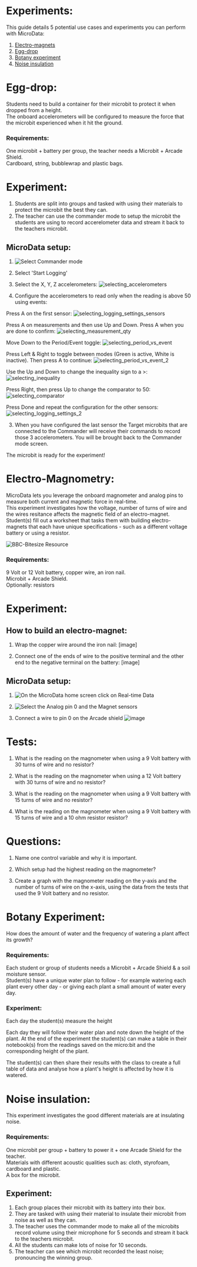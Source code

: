 # Experiments:
This guide details 5 potential use cases and experiments you can perform with MicroData:
1. [Electro-magnets](#Electro-Magnometry)
2. [Egg-drop](#Egg-drop)
3. [Botany experiment](#Botany-Experiment)
4. [Noise insulation](#Noise-insulation)

# Egg-drop:
Students need to build a container for their microbit to protect it when dropped from a height.<br>
The onboard accelerometers will be configured to measure the force that the microbit experienced when it hit the ground.

### Requirements:
One microbit + battery per group, the teacher needs a Microbit + Arcade Shield.<br>
Cardboard, string, bubblewrap and plastic bags.

# Experiment:
1. Students are split into groups and tasked with using their materials to protect the microbit the best they can.
2. The teacher can use the commander mode to setup the microbit the students are using to record accerelometer data and stream it back to the teachers microbit.
## MicroData setup:
1. ![Select Commander mode](resources/selecting_commander_mode.png.png)
2. Select 'Start Logging'

3. Select the X, Y, Z accelerometers:
![selecting_accelerometers](resources/selecting_accelerometers.png)

4. Configure the accelerometers to read only when the reading is above 50 using events:

Press A on the first sensor:
![selecting_logging_settings_sensors](resources/selecting_logging_settings_sensors.png)

Press A on measurements and then use Up and Down. Press A when you are done to confirm:
![selecting_measurement_qty](resources/selecting_measurement_qty.png)

Move Down to the Period/Event toggle:
![selecting_period_vs_event](resources/selecting_period_vs_event.png)

Press Left & Right to toggle between modes (Green is active, White is inactive). Then press A to continue:
![selecting_period_vs_event_2](resources/selecting_period_vs_event_2.png)

Use the Up and Down to change the inequality sign to a >:
![selecting_inequality](resources/selecting_inequality.png)

Press Right, then press Up to change the comparator to 50:
![selecting_comparator](resources/selecting_comparator.png)

Press Done and repeat the configuration for the other sensors:
![selecting_logging_settings_2](resources/selecting_logging_settings_2.png)

3. When you have configured the last sensor the Target microbits that are connected to the Commander will receive their commands to record those 3 accelerometers. You will be brought back to the Commander mode screen.<br>

The microbit is ready for the experiment!


# Electro-Magnometry:
MicroData lets you leverage the onboard magnometer and analog pins to measure both current and magnetic force in real-time.<br>
This experiment investigates how the voltage, number of turns of wire and the wires resitance affects the magnetic field of an electro-magnet.<br>
Student(s) fill out a worksheet that tasks them with building electro-magnets that each have unique specifications - such as a different voltage battery or using a resistor.<br>

![BBC-Bitesize Resource](https://www.bbc.co.uk/bitesize/guides/zvk4t39/revision/6)


### Requirements:
9 Volt or 12 Volt battery, copper wire, an iron nail.<br>
Microbit + Arcade Shield.<br>
Optionally: resistors

# Experiment:
## How to build an electro-magnet:
1. Wrap the copper wire around the iron nail:
[image]

2. Connect one of the ends of wire to the positive terminal and the other end to the negative terminal on the battery:
[image]


## MicroData setup:
1. ![On the MicroData home screen click on Real-time Data](resources/selecting_realtime_data.png)

2. ![Select the Analog pin 0 and the Magnet sensors](resources/selecting_analog_pin_0_and_magnet.png)

3. Connect a wire to pin 0 on the Arcade shield
![image]()


# Tests:
1. What is the reading on the magnometer when using a 9 Volt battery with 30 turns of wire and no resistor?

2. What is the reading on the magnometer when using a 12 Volt battery with 30 turns of wire and no resistor?

3. What is the reading on the magnometer when using a 9 Volt battery with 15 turns of wire and no resistor?

4. What is the reading on the magnometer when using a 9 Volt battery with 15 turns of wire and a 10 ohm resistor resistor?


# Questions:
1. Name one control variable and why it is important.

2. Which setup had the highest reading on the magnometer?

3. Create a graph with the magnometer reading on the y-axis and the number of turns of wire on the x-axis, using the data from the tests that used the 9 Volt battery and no resistor.


# Botany Experiment:
How does the amount of water and the frequency of watering a plant affect its growth?

### Requirements:
Each student or group of students needs a Microbit + Arcade Shield & a soil moisture sensor.<br>
Student(s) have a unique water plan to follow - for example watering each plant every other day - or giving each plant a small amount of water every day.


### Experiment:​
Each day the student(s) measure the height 

Each day they will follow their water plan and note down the height of the plant. At the end of the experiment the student(s) can make a table in their notebook(s) from the readings saved on the micro:bit and the corresponding height of the plant.​


The student(s) can then share their results with the class to create a full table of data and analyse how a plant's height is affected by how it is watered.​


# Noise insulation:
This experiment investigates the good different materials are at insulating noise.<br>

### Requirements:
One microbit per group + battery to power it + one Arcade Shield for the teacher.<br>
Materials with different acoustic qualities such as: cloth, styrofoam, cardboard and plastic.<br>
A box for the microbit.

## Experiment:
1. Each group places their microbit with its battery into their box.
2. They are tasked with using their material to insulate their microbit from noise as well as they can.
3. The teacher uses the commander mode to make all of the microbits record volume using their microphone for 5 seconds and stream it back to the teachers microbit.
4. All the students can make lots of noise for 10 seconds.
5. The teacher can see which microbit recorded the least noise; pronouncing the winning group.
